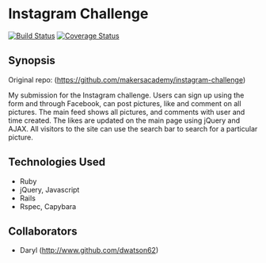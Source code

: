 Instagram Challenge
=======================

[![Build Status](https://travis-ci.org/dwatson62/instagram-challenge.svg?branch=master)](https://travis-ci.org/dwatson62/instagram-challenge) [![Coverage Status](https://coveralls.io/repos/dwatson62/instagram-challenge/badge.svg?branch=master&service=github)](https://coveralls.io/github/dwatson62/instagram-challenge?branch=master)

## Synopsis

Original repo: (https://github.com/makersacademy/instagram-challenge)

My submission for the Instagram challenge. Users can sign up using the form and through Facebook, can post pictures, like and comment on all pictures. The main feed shows all pictures, and comments with user and time created. The likes are updated on the main page using jQuery and AJAX. All visitors to the site can use the search bar to search for a particular picture.


## Technologies Used

- Ruby
- jQuery, Javascript
- Rails
- Rspec, Capybara

## Collaborators

- Daryl (http://www.github.com/dwatson62)
